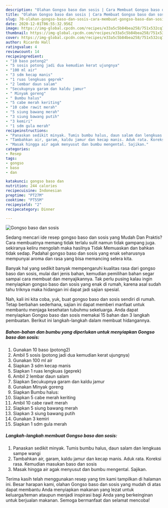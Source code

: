 ```yaml
---
description: "Olahan Gongso baso dan sosis | Cara Membuat Gongso baso dan sosis Yang Lezat"
title: "Olahan Gongso baso dan sosis | Cara Membuat Gongso baso dan sosis Yang Lezat"
slug: 70-olahan-gongso-baso-dan-sosis-cara-membuat-gongso-baso-dan-sosis-yang-lezat
date: 2020-12-01T06:55:32.956Z
image: https://img-global.cpcdn.com/recipes/e33a5c5b84bea258/751x532cq70/gongso-baso-dan-sosis-foto-resep-utama.jpg
thumbnail: https://img-global.cpcdn.com/recipes/e33a5c5b84bea258/751x532cq70/gongso-baso-dan-sosis-foto-resep-utama.jpg
cover: https://img-global.cpcdn.com/recipes/e33a5c5b84bea258/751x532cq70/gongso-baso-dan-sosis-foto-resep-utama.jpg
author: Ricardo Hall
ratingvalue: 4
reviewcount: 14
recipeingredient:
- "10 baso potong2"
- "5 sosis potong jadi dua kemudian kerat ujungnya"
- "100 ml air"
- "3 sdm kecap manis"
- "1 ruas lengkuas geprek"
- "2 lembar daun salam"
- "Secukupnya garam dan kaldu jamur"
- " Minyak goreng"
- " Bumbu halus"
- "5 cabe merah keriting"
- "10 cabe rawit merah"
- "5 siung bawang merah"
- "3 siung bawang putih"
- "3 kemiri"
- "1 sdm gula merah"
recipeinstructions:
- "Panaskan sedikit minyak. Tumis bumbu halus, daun salam dan lengkuas sampe wangi"
- "Tambahkan air, garam, kaldu jamur dan kecap manis. Aduk rata. Koreksi rasa. Kemudian masukan baso dan sosis"
- "Masak hingga air agak menyusut dan bumbu mengental. Sajikan."
categories:
- Resep
tags:
- gongso
- baso
- dan

katakunci: gongso baso dan 
nutrition: 244 calories
recipecuisine: Indonesian
preptime: "PT27M"
cooktime: "PT55M"
recipeyield: "2"
recipecategory: Dinner

---
```



![Gongso baso dan sosis](https://img-global.cpcdn.com/recipes/e33a5c5b84bea258/751x532cq70/gongso-baso-dan-sosis-foto-resep-utama.jpg)

Sedang mencari ide resep gongso baso dan sosis yang Mudah Dan Praktis? Cara membuatnya memang tidak terlalu sulit namun tidak gampang juga. sekiranya keliru mengolah maka hasilnya Tidak Memuaskan dan bahkan tidak sedap. Padahal gongso baso dan sosis yang enak seharusnya mempunyai aroma dan rasa yang bisa memancing selera kita.



Banyak hal yang sedikit banyak mempengaruhi kualitas rasa dari gongso baso dan sosis, mulai dari jenis bahan, kemudian pemilihan bahan segar sampai cara membuat dan menyajikannya. Tak perlu pusing kalau ingin menyiapkan gongso baso dan sosis yang enak di rumah, karena asal sudah tahu triknya maka hidangan ini dapat jadi sajian spesial.


Nah, kali ini kita coba, yuk, buat gongso baso dan sosis sendiri di rumah. Tetap berbahan sederhana, sajian ini dapat memberi manfaat untuk membantu menjaga kesehatan tubuhmu sekeluarga. Anda dapat menyiapkan Gongso baso dan sosis memakai 15 bahan dan 3 langkah pembuatan. Berikut ini langkah-langkah dalam membuat hidangannya.

<!--inarticleads1-->

##### Bahan-bahan dan bumbu yang diperlukan untuk menyiapkan Gongso baso dan sosis:

1. Gunakan 10 baso (potong2)
1. Ambil 5 sosis (potong jadi dua kemudian kerat ujungnya)
1. Gunakan 100 ml air
1. Siapkan 3 sdm kecap manis
1. Siapkan 1 ruas lengkuas (geprek)
1. Ambil 2 lembar daun salam
1. Siapkan Secukupnya garam dan kaldu jamur
1. Gunakan  Minyak goreng
1. Siapkan  Bumbu halus:
1. Siapkan 5 cabe merah keriting
1. Ambil 10 cabe rawit merah
1. Siapkan 5 siung bawang merah
1. Siapkan 3 siung bawang putih
1. Gunakan 3 kemiri
1. Siapkan 1 sdm gula merah




<!--inarticleads2-->

##### Langkah-langkah membuat Gongso baso dan sosis:

1. Panaskan sedikit minyak. Tumis bumbu halus, daun salam dan lengkuas sampe wangi
1. Tambahkan air, garam, kaldu jamur dan kecap manis. Aduk rata. Koreksi rasa. Kemudian masukan baso dan sosis
1. Masak hingga air agak menyusut dan bumbu mengental. Sajikan.




Terima kasih telah menggunakan resep yang tim kami tampilkan di halaman ini. Besar harapan kami, olahan Gongso baso dan sosis yang mudah di atas dapat membantu Anda menyiapkan makanan yang lezat untuk keluarga/teman ataupun menjadi inspirasi bagi Anda yang berkeinginan untuk berjualan makanan. Semoga bermanfaat dan selamat mencoba!
